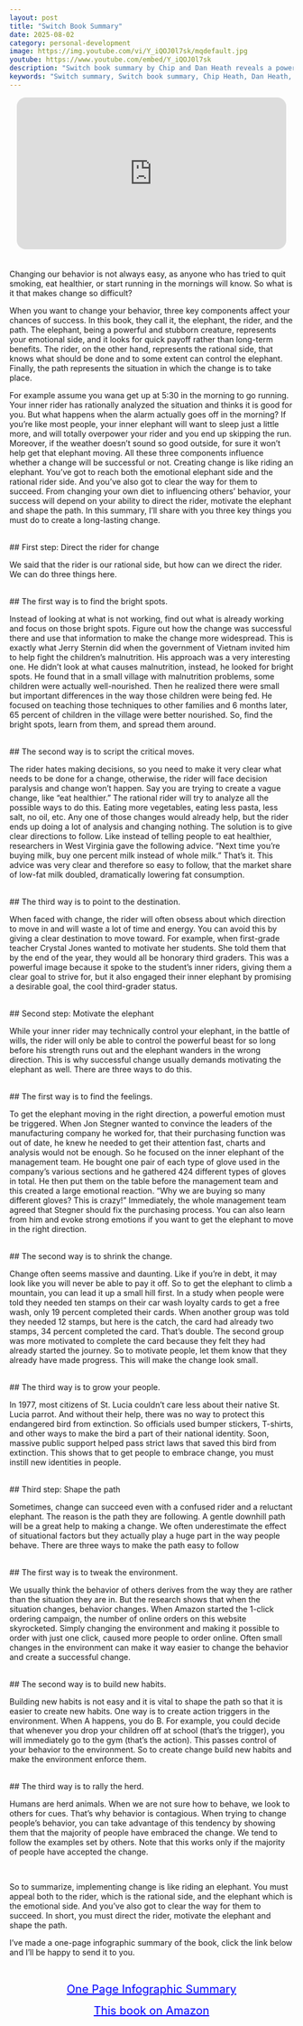 ```yaml
---
layout: post
title: "Switch Book Summary"
date: 2025-08-02
category: personal-development
image: https://img.youtube.com/vi/Y_iQOJ0l7sk/mqdefault.jpg
youtube: https://www.youtube.com/embed/Y_iQOJ0l7sk
description: "Switch book summary by Chip and Dan Heath reveals a powerful framework for achieving lasting behavior change. Learn how to align logic, emotion, and environment to successfully direct change in personal and professional life."
keywords: "Switch summary, Switch book summary, Chip Heath, Dan Heath, behavior change, personal development, psychology book summary, direct the rider, motivate the elephant, shape the path"
---
```


<div style="display: flex; justify-content: center; margin-bottom: 20px;">
  <div style="aspect-ratio: 16 / 9; width: 95%; max-width: 700px; position: relative;">
    <iframe 
      src="https://www.youtube.com/embed/Y_iQOJ0l7sk"
      title="Switch Book Summary"
      allowfullscreen
      frameborder="0"
      style="position: absolute; inset: 0; width: 100%; height: 100%; border-radius: 16px;">
    </iframe>
  </div>
</div>

<div style="height: 15px;"></div>
<!-- ..................................................................... -->
Changing our behavior is not always easy, as anyone who has tried to quit smoking, eat healthier, or start running in the mornings will know. So what is it that makes change so difficult?


When you want to change your behavior, three key components affect your chances of success. In this book, they call it, the elephant, the rider, and the path. The elephant, being a powerful and stubborn creature, represents your emotional side, and it looks for quick payoff rather than long-term benefits. The rider, on the other hand, represents the rational side, that knows what should be done and to some extent can control the elephant. Finally, the path represents the situation in which the change is to take place.


For example assume you wana get up at 5:30 in the morning to go running. Your inner rider has rationally analyzed the situation and thinks it is good for you. But what happens when the alarm actually goes off in the morning? If you’re like most people, your inner elephant will want to sleep just a little more, and will totally overpower your rider and you end up skipping the run. Moreover, if the weather doesn’t sound so good outside, for sure it won’t help get that elephant moving. All these three components influence whether a change will be successful or not. Creating change is like riding an elephant. You’ve got to reach both the emotional elephant side and the rational rider side. And you’ve also got to clear the way for them to succeed. From changing your own diet to influencing others’ behavior, your success will depend on your ability to direct the rider, motivate the elephant and shape the path. In this summary, I’ll share with you three key things you must do to create a long-lasting change.



<br>
## First step: Direct the rider for change


We said that the rider is our rational side, but how can we direct the rider. We can do three things here.



<br>
## The first way is to find the bright spots.


Instead of looking at what is not working, find out what is already working and focus on those bright spots. Figure out how the change was successful there and use that information to make the change more widespread. This is exactly what Jerry Sternin did when the government of Vietnam invited him to help fight the children’s malnutrition. His approach was a very interesting one. He didn’t look at what causes malnutrition, instead, he looked for bright spots. He found that in a small village with malnutrition problems, some children were actually well-nourished. Then he realized there were small but important differences in the way those children were being fed. He focused on teaching those techniques to other families and 6 months later, 65 percent of children in the village were better nourished. So, find the bright spots, learn from them, and spread them around.



<br>
## The second way is to script the critical moves.  


The rider hates making decisions, so you need to make it very clear what needs to be done for a change, otherwise, the rider will face decision paralysis and change won’t happen. Say you are trying to create a vague change, like “eat healthier.” The rational rider will try to analyze all the possible ways to do this. Eating more vegetables, eating less pasta, less salt, no oil, etc. Any one of those changes would already help, but the rider ends up doing a lot of analysis and changing nothing. The solution is to give clear directions to follow. Like instead of telling people to eat healthier, researchers in West Virginia gave the following advice. “Next time you’re buying milk, buy one percent milk instead of whole milk.” That’s it. This advice was very clear and therefore so easy to follow, that the market share of low-fat milk doubled, dramatically lowering fat consumption.



<br>
## The third way is to point to the destination.


When faced with change, the rider will often obsess about which direction to move in and will waste a lot of time and energy. You can avoid this by giving a clear destination to move toward. For example, when first-grade teacher Crystal Jones wanted to motivate her students. She told them that by the end of the year, they would all be honorary third graders. This was a powerful image because it spoke to the student’s inner riders, giving them a clear goal to strive for, but it also engaged their inner elephant by promising a desirable goal, the cool third-grader status.



<br>
## Second step: Motivate the elephant


While your inner rider may technically control your elephant, in the battle of wills, the rider will only be able to control the powerful beast for so long before his strength runs out and the elephant wanders in the wrong direction. This is why successful change usually demands motivating the elephant as well. There are three ways to do this.



<br>
## The first way is to find the feelings.


To get the elephant moving in the right direction, a powerful emotion must be triggered. When Jon Stegner wanted to convince the leaders of the manufacturing company he worked for, that their purchasing function was out of date, he knew he needed to get their attention fast, charts and analysis would not be enough. So he focused on the inner elephant of the management team. He bought one pair of each type of glove used in the company’s various sections and he gathered 424 different types of gloves in total. He then put them on the table before the management team and this created a large emotional reaction. “Why we are buying so many different gloves? This is crazy!” Immediately, the whole management team agreed that Stegner should fix the purchasing process. You can also learn from him and evoke strong emotions if you want to get the elephant to move in the right direction.



<br>
## The second way is to shrink the change.


Change often seems massive and daunting. Like if you’re in debt, it may look like you will never be able to pay it off. So to get the elephant to climb a mountain, you can lead it up a small hill first. In a study when people were told they needed ten stamps on their car wash loyalty cards to get a free wash, only 19 percent completed their cards. When another group was told they needed 12 stamps, but here is the catch, the card had already two stamps, 34 percent completed the card. That’s double. The second group was more motivated to complete the card because they felt they had already started the journey. So to motivate people, let them know that they already have made progress. This will make the change look small.



<br>
## The third way is to grow your people.


In 1977, most citizens of St. Lucia couldn’t care less about their native St. Lucia parrot. And without their help, there was no way to protect this endangered bird from extinction. So officials used bumper stickers, T-shirts, and other ways to make the bird a part of their national identity. Soon, massive public support helped pass strict laws that saved this bird from extinction. This shows that to get people to embrace change, you must instill new identities in people.



<br>
## Third step: Shape the path


Sometimes, change can succeed even with a confused rider and a reluctant elephant. The reason is the path they are following. A gentle downhill path will be a great help to making a change. We often underestimate the effect of situational factors but they actually play a huge part in the way people behave. There are three ways to make the path easy to follow



<br>
## The first way is to tweak the environment.


We usually think the behavior of others derives from the way they are rather than the situation they are in. But the research shows that when the situation changes, behavior changes. When Amazon started the 1-click ordering campaign, the number of online orders on this website skyrocketed. Simply changing the environment and making it possible to order with just one click, caused more people to order online. Often small changes in the environment can make it way easier to change the behavior and create a successful change.



<br>
## The second way is to build new habits.


Building new habits is not easy and it is vital to shape the path so that it is easier to create new habits. One way is to create action triggers in the environment. When A happens, you do B. For example, you could decide that whenever you drop your children off at school (that’s the trigger), you will immediately go to the gym (that’s the action). This passes control of your behavior to the environment. So to create change build new habits and make the environment enforce them.



<br>
## The third way is to rally the herd.


Humans are herd animals. When we are not sure how to behave, we look to others for cues. That’s why behavior is contagious. When trying to change people’s behavior, you can take advantage of this tendency by showing them that the majority of people have embraced the change. We tend to follow the examples set by others. Note that this works only if the majority of people have accepted the change.

<br>
 

So to summarize, implementing change is like riding an elephant. You must appeal both to the rider, which is the rational side, and the elephant which is the emotional side. And you’ve also got to clear the way for them to succeed. In short, you must direct the rider, motivate the elephant and shape the path.


I’ve made a one-page infographic summary of the book, click the link below and I’ll be happy to send it to you.

<br>
<p style="text-align: center;">
  <a href="https://summary.readandgrowwise.com/switch" target="_blank" style="color: blue; text-decoration: underline; font-size: 20px;">
    One Page Infographic Summary
  </a>
</p>

<p style="text-align: center;">
  <a href="https://amzn.to/3ufftA2" target="_blank" style="color: blue; text-decoration: underline; font-size: 20px;">
    This book on Amazon
  </a>
</p>
